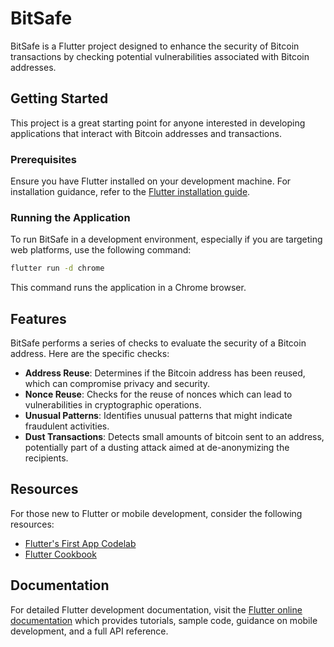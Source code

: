 # BitSafe

BitSafe is a Flutter project designed to enhance the security of Bitcoin transactions by checking potential vulnerabilities associated with Bitcoin addresses.

## Getting Started

This project is a great starting point for anyone interested in developing applications that interact with Bitcoin addresses and transactions.

### Prerequisites

Ensure you have Flutter installed on your development machine. For installation guidance, refer to the [Flutter installation guide](https://docs.flutter.dev/get-started/install).

### Running the Application

To run BitSafe in a development environment, especially if you are targeting web platforms, use the following command:

```bash
flutter run -d chrome
```

This command runs the application in a Chrome browser.

## Features

BitSafe performs a series of checks to evaluate the security of a Bitcoin address. Here are the specific checks:

- **Address Reuse**: Determines if the Bitcoin address has been reused, which can compromise privacy and security.
- **Nonce Reuse**: Checks for the reuse of nonces which can lead to vulnerabilities in cryptographic operations.
- **Unusual Patterns**: Identifies unusual patterns that might indicate fraudulent activities.
- **Dust Transactions**: Detects small amounts of bitcoin sent to an address, potentially part of a dusting attack aimed at de-anonymizing the recipients.

## Resources

For those new to Flutter or mobile development, consider the following resources:

- [Flutter's First App Codelab](https://docs.flutter.dev/get-started/codelab)
- [Flutter Cookbook](https://docs.flutter.dev/cookbook)

## Documentation

For detailed Flutter development documentation, visit the [Flutter online documentation](https://docs.flutter.dev/) which provides tutorials, sample code, guidance on mobile development, and a full API reference.
